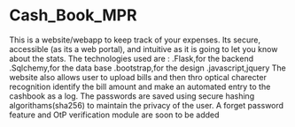 # Cash_Book_MPR
This is a website/webapp to keep track of your expenses. Its secure, accessible (as its a web portal), and intuitive as it is going to let you know about the stats.
The technologies used are :
.Flask,for the backend
.Sqlchemy,for the data base
.bootstrap,for the design
.javascript,jquery
The website also allows user to upload bills and then thro optical charecter recognition identify the bill amount and make an automated entry to the cashbook as a log.
The passwords are saved using secure hashing algorithams(sha256) to maintain the privacy of the user.
A forget password feature and OtP verification module are soon to be added
